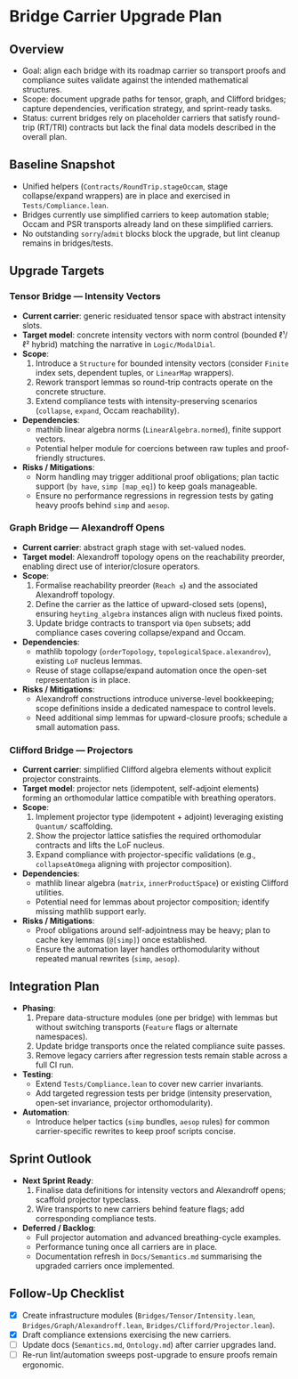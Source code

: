 # Bridge Carrier Upgrade Plan

## Overview
- Goal: align each bridge with its roadmap carrier so transport proofs and compliance suites validate against the intended mathematical structures.
- Scope: document upgrade paths for tensor, graph, and Clifford bridges; capture dependencies, verification strategy, and sprint-ready tasks.
- Status: current bridges rely on placeholder carriers that satisfy round-trip (RT/TRI) contracts but lack the final data models described in the overall plan.

## Baseline Snapshot
- Unified helpers (`Contracts/RoundTrip.stageOccam`, stage collapse/expand wrappers) are in place and exercised in `Tests/Compliance.lean`.
- Bridges currently use simplified carriers to keep automation stable; Occam and PSR transports already land on these simplified carriers.
- No outstanding `sorry`/`admit` blocks block the upgrade, but lint cleanup remains in bridges/tests.

## Upgrade Targets

### Tensor Bridge — Intensity Vectors
- **Current carrier**: generic residuated tensor space with abstract intensity slots.
- **Target model**: concrete intensity vectors with norm control (bounded ℓ¹/ℓ² hybrid) matching the narrative in `Logic/ModalDial`.
- **Scope**:
  1. Introduce a `Structure` for bounded intensity vectors (consider `Finite` index sets, dependent tuples, or `LinearMap` wrappers).
  2. Rework transport lemmas so round-trip contracts operate on the concrete structure.
  3. Extend compliance tests with intensity-preserving scenarios (`collapse`, `expand`, Occam reachability).
- **Dependencies**:
  - mathlib linear algebra norms (`LinearAlgebra.normed`), finite support vectors.
  - Potential helper module for coercions between raw tuples and proof-friendly structures.
- **Risks / Mitigations**:
  - Norm handling may trigger additional proof obligations; plan tactic support (`by have`, `simp [map_eq]`) to keep goals manageable.
  - Ensure no performance regressions in regression tests by gating heavy proofs behind `simp` and `aesop`.

### Graph Bridge — Alexandroff Opens
- **Current carrier**: abstract graph stage with set-valued nodes.
- **Target model**: Alexandroff topology opens on the reachability preorder, enabling direct use of interior/closure operators.
- **Scope**:
  1. Formalise reachability preorder (`Reach ≤`) and the associated Alexandroff topology.
  2. Define the carrier as the lattice of upward-closed sets (opens), ensuring `heyting_algebra` instances align with nucleus fixed points.
  3. Update bridge contracts to transport via `Open` subsets; add compliance cases covering collapse/expand and Occam.
- **Dependencies**:
  - mathlib topology (`orderTopology`, `topologicalSpace.alexandrov`), existing `LoF` nucleus lemmas.
  - Reuse of stage collapse/expand automation once the open-set representation is in place.
- **Risks / Mitigations**:
  - Alexandroff constructions introduce universe-level bookkeeping; scope definitions inside a dedicated namespace to control levels.
  - Need additional simp lemmas for upward-closure proofs; schedule a small automation pass.

### Clifford Bridge — Projectors
- **Current carrier**: simplified Clifford algebra elements without explicit projector constraints.
- **Target model**: projector nets (idempotent, self-adjoint elements) forming an orthomodular lattice compatible with breathing operators.
- **Scope**:
  1. Implement projector type (idempotent + adjoint) leveraging existing `Quantum/` scaffolding.
  2. Show the projector lattice satisfies the required orthomodular contracts and lifts the LoF nucleus.
  3. Expand compliance with projector-specific validations (e.g., `collapseAtOmega` aligning with projector composition).
- **Dependencies**:
  - mathlib linear algebra (`matrix`, `innerProductSpace`) or existing Clifford utilities.
  - Potential need for lemmas about projector composition; identify missing mathlib support early.
- **Risks / Mitigations**:
  - Proof obligations around self-adjointness may be heavy; plan to cache key lemmas (`@[simp]`) once established.
  - Ensure the automation layer handles orthomodularity without repeated manual rewrites (`simp`, `aesop`).

## Integration Plan
- **Phasing**:
  1. Prepare data-structure modules (one per bridge) with lemmas but without switching transports (`Feature` flags or alternate namespaces).
  2. Update bridge transports once the related compliance suite passes.
  3. Remove legacy carriers after regression tests remain stable across a full CI run.
- **Testing**:
  - Extend `Tests/Compliance.lean` to cover new carrier invariants.
  - Add targeted regression tests per bridge (intensity preservation, open-set invariance, projector orthomodularity).
- **Automation**:
  - Introduce helper tactics (`simp` bundles, `aesop` rules) for common carrier-specific rewrites to keep proof scripts concise.

## Sprint Outlook
- **Next Sprint Ready**:
  1. Finalise data definitions for intensity vectors and Alexandroff opens; scaffold projector typeclass.
  2. Wire transports to new carriers behind feature flags; add corresponding compliance tests.
- **Deferred / Backlog**:
  - Full projector automation and advanced breathing-cycle examples.
  - Performance tuning once all carriers are in place.
  - Documentation refresh in `Docs/Semantics.md` summarising the upgraded carriers once implemented.

## Follow-Up Checklist
- [x] Create infrastructure modules (`Bridges/Tensor/Intensity.lean`, `Bridges/Graph/Alexandroff.lean`, `Bridges/Clifford/Projector.lean`).
- [x] Draft compliance extensions exercising the new carriers.
- [ ] Update docs (`Semantics.md`, `Ontology.md`) after carrier upgrades land.
- [ ] Re-run lint/automation sweeps post-upgrade to ensure proofs remain ergonomic.
